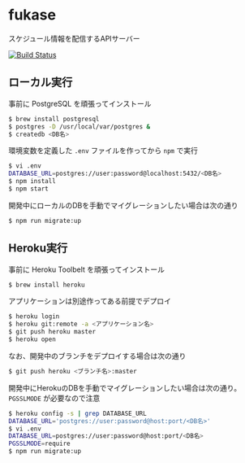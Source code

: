 # fukase

スケジュール情報を配信するAPIサーバー

[![Build Status](https://travis-ci.org/kaigi-no-owari/fukase.svg?branch=master)](https://travis-ci.org/kaigi-no-owari/fukase)

## ローカル実行

事前に PostgreSQL を頑張ってインストール

```sh
$ brew install postgresql
$ postgres -D /usr/local/var/postgres &
$ createdb <DB名>
```

環境変数を定義した `.env` ファイルを作ってから `npm` で実行

```sh
$ vi .env
DATABASE_URL=postgres://user:password@localhost:5432/<DB名>
$ npm install
$ npm start
```

開発中にローカルのDBを手動でマイグレーションしたい場合は次の通り

```sh
$ npm run migrate:up
```

## Heroku実行

事前に Heroku Toolbelt を頑張ってインストール

```sh
$ brew install heroku
```

アプリケーションは別途作ってある前提でデプロイ

```sh
$ heroku login
$ heroku git:remote -a <アプリケーション名>
$ git push heroku master
$ heroku open
```

なお、開発中のブランチをデプロイする場合は次の通り

```sh
$ git push heroku <ブランチ名>:master
```

開発中にHerokuのDBを手動でマイグレーションしたい場合は次の通り。`PGSSLMODE` が必要なので注意

```sh
$ heroku config -s | grep DATABASE_URL
DATABASE_URL='postgres://user:password@host:port/<DB名>'
$ vi .env
DATABASE_URL=postgres://user:password@host:port/<DB名>
PGSSLMODE=require
$ npm run migrate:up
```
